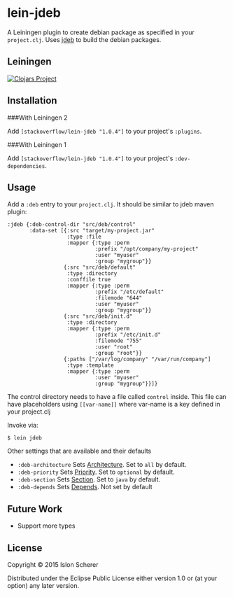 # lein-jdeb

A Leiningen plugin to create debian package as specified in your `project.clj`.
Uses [jdeb](https://github.com/tcurdt/jdeb) to build the debian packages.

##  Leiningen

[![Clojars Project](https://clojars.org/stackoverflow/lein-jdeb/latest-version.svg)](https://clojars.org/stackoverflow/lein-jdeb)

## Installation

###With Leiningen 2

Add `[stackoverflow/lein-jdeb "1.0.4"]` to your project's `:plugins`.

###With Leiningen 1

Add `[stackoverflow/lein-jdeb "1.0.4"]` to your project's `:dev-dependencies`.

##  Usage

Add a `:deb` entry to your `project.clj`. It should be similar to jdeb maven plugin:

    :jdeb {:deb-control-dir "src/deb/control"
           :data-set [{:src "target/my-project.jar"
                       :type :file
                       :mapper {:type :perm
                                :prefix "/opt/company/my-project"
                                :user "myuser"
                                :group "mygroup"}}
                      {:src "src/deb/default"
                       :type :directory
                       :conffile true
                       :mapper {:type :perm
                                :prefix "/etc/default"
                                :filemode "644"
                                :user "myuser"
                                :group "mygroup"}}
                      {:src "src/deb/init.d"
                       :type :directory
                       :mapper {:type :perm
                                :prefix "/etc/init.d"
                                :filemode "755"
                                :user "root"
                                :group "root"}}
                      {:paths ["/var/log/company" "/var/run/company"]
                       :type :template
                       :mapper {:type :perm
                                :user "myuser"
                                :group "mygroup"}}]}

The control directory needs to have a file called `control` inside.
This file can have placeholders using `[[var-name]]` where var-name is a key defined in your project.clj

Invoke via:

    $ lein jdeb

Other settings that are available and their defaults
* `:deb-architecture` Sets [Architecture](https://www.debian.org/doc/debian-policy/ch-controlfields.html#s-f-Architecture). Set to `all` by default.
* `:deb-priority` Sets [Priority](https://www.debian.org/doc/debian-policy/ch-controlfields.html#s-f-Priority). Set to `optional` by default.
* `:deb-section` Sets [Section](https://www.debian.org/doc/debian-policy/ch-controlfields.html#s-f-Section). Set to `java` by default.
* `:deb-depends` Sets [Depends](). Not set by default

## Future Work

- Support more types

## License

Copyright © 2015 Islon Scherer

Distributed under the Eclipse Public License either version 1.0 or (at
your option) any later version.
